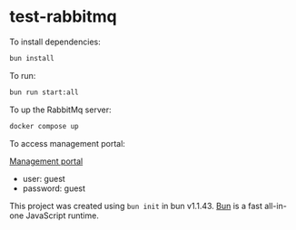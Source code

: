 # test-rabbitmq

To install dependencies:

```bash
bun install
```

To run:

```bash
bun run start:all
```

To up the RabbitMq server:
```bash
docker compose up
```

To access management portal:

[Management portal](http://127.0.0.1:15672)

- user: guest
- password: guest

This project was created using `bun init` in bun v1.1.43. [Bun](https://bun.sh) is a fast all-in-one JavaScript runtime.
